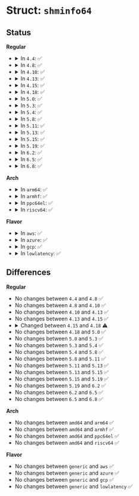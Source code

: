 # Struct: <code>shminfo64</code>

## Status
<b>Regular</b>
<ul>
<li>
<details>
<summary>In <code>4.4</code>: ✅</summary>

```c
struct shminfo64 {
    __kernel_ulong_t shmmax;
    __kernel_ulong_t shmmin;
    __kernel_ulong_t shmmni;
    __kernel_ulong_t shmseg;
    __kernel_ulong_t shmall;
    __kernel_ulong_t __unused1;
    __kernel_ulong_t __unused2;
    __kernel_ulong_t __unused3;
    __kernel_ulong_t __unused4;
};
```
</details>
</li>
<li>
<details>
<summary>In <code>4.8</code>: ✅</summary>

```c
struct shminfo64 {
    __kernel_ulong_t shmmax;
    __kernel_ulong_t shmmin;
    __kernel_ulong_t shmmni;
    __kernel_ulong_t shmseg;
    __kernel_ulong_t shmall;
    __kernel_ulong_t __unused1;
    __kernel_ulong_t __unused2;
    __kernel_ulong_t __unused3;
    __kernel_ulong_t __unused4;
};
```
</details>
</li>
<li>
<details>
<summary>In <code>4.10</code>: ✅</summary>

```c
struct shminfo64 {
    __kernel_ulong_t shmmax;
    __kernel_ulong_t shmmin;
    __kernel_ulong_t shmmni;
    __kernel_ulong_t shmseg;
    __kernel_ulong_t shmall;
    __kernel_ulong_t __unused1;
    __kernel_ulong_t __unused2;
    __kernel_ulong_t __unused3;
    __kernel_ulong_t __unused4;
};
```
</details>
</li>
<li>
<details>
<summary>In <code>4.13</code>: ✅</summary>

```c
struct shminfo64 {
    __kernel_ulong_t shmmax;
    __kernel_ulong_t shmmin;
    __kernel_ulong_t shmmni;
    __kernel_ulong_t shmseg;
    __kernel_ulong_t shmall;
    __kernel_ulong_t __unused1;
    __kernel_ulong_t __unused2;
    __kernel_ulong_t __unused3;
    __kernel_ulong_t __unused4;
};
```
</details>
</li>
<li>
<details>
<summary>In <code>4.15</code>: ✅</summary>

```c
struct shminfo64 {
    __kernel_ulong_t shmmax;
    __kernel_ulong_t shmmin;
    __kernel_ulong_t shmmni;
    __kernel_ulong_t shmseg;
    __kernel_ulong_t shmall;
    __kernel_ulong_t __unused1;
    __kernel_ulong_t __unused2;
    __kernel_ulong_t __unused3;
    __kernel_ulong_t __unused4;
};
```
</details>
</li>
<li>
<details>
<summary>In <code>4.18</code>: ✅</summary>

```c
struct shminfo64 {
    long unsigned int shmmax;
    long unsigned int shmmin;
    long unsigned int shmmni;
    long unsigned int shmseg;
    long unsigned int shmall;
    long unsigned int __unused1;
    long unsigned int __unused2;
    long unsigned int __unused3;
    long unsigned int __unused4;
};
```
</details>
</li>
<li>
<details>
<summary>In <code>5.0</code>: ✅</summary>

```c
struct shminfo64 {
    long unsigned int shmmax;
    long unsigned int shmmin;
    long unsigned int shmmni;
    long unsigned int shmseg;
    long unsigned int shmall;
    long unsigned int __unused1;
    long unsigned int __unused2;
    long unsigned int __unused3;
    long unsigned int __unused4;
};
```
</details>
</li>
<li>
<details>
<summary>In <code>5.3</code>: ✅</summary>

```c
struct shminfo64 {
    long unsigned int shmmax;
    long unsigned int shmmin;
    long unsigned int shmmni;
    long unsigned int shmseg;
    long unsigned int shmall;
    long unsigned int __unused1;
    long unsigned int __unused2;
    long unsigned int __unused3;
    long unsigned int __unused4;
};
```
</details>
</li>
<li>
<details>
<summary>In <code>5.4</code>: ✅</summary>

```c
struct shminfo64 {
    long unsigned int shmmax;
    long unsigned int shmmin;
    long unsigned int shmmni;
    long unsigned int shmseg;
    long unsigned int shmall;
    long unsigned int __unused1;
    long unsigned int __unused2;
    long unsigned int __unused3;
    long unsigned int __unused4;
};
```
</details>
</li>
<li>
<details>
<summary>In <code>5.8</code>: ✅</summary>

```c
struct shminfo64 {
    long unsigned int shmmax;
    long unsigned int shmmin;
    long unsigned int shmmni;
    long unsigned int shmseg;
    long unsigned int shmall;
    long unsigned int __unused1;
    long unsigned int __unused2;
    long unsigned int __unused3;
    long unsigned int __unused4;
};
```
</details>
</li>
<li>
<details>
<summary>In <code>5.11</code>: ✅</summary>

```c
struct shminfo64 {
    long unsigned int shmmax;
    long unsigned int shmmin;
    long unsigned int shmmni;
    long unsigned int shmseg;
    long unsigned int shmall;
    long unsigned int __unused1;
    long unsigned int __unused2;
    long unsigned int __unused3;
    long unsigned int __unused4;
};
```
</details>
</li>
<li>
<details>
<summary>In <code>5.13</code>: ✅</summary>

```c
struct shminfo64 {
    long unsigned int shmmax;
    long unsigned int shmmin;
    long unsigned int shmmni;
    long unsigned int shmseg;
    long unsigned int shmall;
    long unsigned int __unused1;
    long unsigned int __unused2;
    long unsigned int __unused3;
    long unsigned int __unused4;
};
```
</details>
</li>
<li>
<details>
<summary>In <code>5.15</code>: ✅</summary>

```c
struct shminfo64 {
    long unsigned int shmmax;
    long unsigned int shmmin;
    long unsigned int shmmni;
    long unsigned int shmseg;
    long unsigned int shmall;
    long unsigned int __unused1;
    long unsigned int __unused2;
    long unsigned int __unused3;
    long unsigned int __unused4;
};
```
</details>
</li>
<li>
<details>
<summary>In <code>5.19</code>: ✅</summary>

```c
struct shminfo64 {
    long unsigned int shmmax;
    long unsigned int shmmin;
    long unsigned int shmmni;
    long unsigned int shmseg;
    long unsigned int shmall;
    long unsigned int __unused1;
    long unsigned int __unused2;
    long unsigned int __unused3;
    long unsigned int __unused4;
};
```
</details>
</li>
<li>
<details>
<summary>In <code>6.2</code>: ✅</summary>

```c
struct shminfo64 {
    long unsigned int shmmax;
    long unsigned int shmmin;
    long unsigned int shmmni;
    long unsigned int shmseg;
    long unsigned int shmall;
    long unsigned int __unused1;
    long unsigned int __unused2;
    long unsigned int __unused3;
    long unsigned int __unused4;
};
```
</details>
</li>
<li>
<details>
<summary>In <code>6.5</code>: ✅</summary>

```c
struct shminfo64 {
    long unsigned int shmmax;
    long unsigned int shmmin;
    long unsigned int shmmni;
    long unsigned int shmseg;
    long unsigned int shmall;
    long unsigned int __unused1;
    long unsigned int __unused2;
    long unsigned int __unused3;
    long unsigned int __unused4;
};
```
</details>
</li>
<li>
<details>
<summary>In <code>6.8</code>: ✅</summary>

```c
struct shminfo64 {
    long unsigned int shmmax;
    long unsigned int shmmin;
    long unsigned int shmmni;
    long unsigned int shmseg;
    long unsigned int shmall;
    long unsigned int __unused1;
    long unsigned int __unused2;
    long unsigned int __unused3;
    long unsigned int __unused4;
};
```
</details>
</li>
</ul>
<b>Arch</b>
<ul>
<li>
<details>
<summary>In <code>arm64</code>: ✅</summary>

```c
struct shminfo64 {
    long unsigned int shmmax;
    long unsigned int shmmin;
    long unsigned int shmmni;
    long unsigned int shmseg;
    long unsigned int shmall;
    long unsigned int __unused1;
    long unsigned int __unused2;
    long unsigned int __unused3;
    long unsigned int __unused4;
};
```
</details>
</li>
<li>
<details>
<summary>In <code>armhf</code>: ✅</summary>

```c
struct shminfo64 {
    long unsigned int shmmax;
    long unsigned int shmmin;
    long unsigned int shmmni;
    long unsigned int shmseg;
    long unsigned int shmall;
    long unsigned int __unused1;
    long unsigned int __unused2;
    long unsigned int __unused3;
    long unsigned int __unused4;
};
```
</details>
</li>
<li>
<details>
<summary>In <code>ppc64el</code>: ✅</summary>

```c
struct shminfo64 {
    long unsigned int shmmax;
    long unsigned int shmmin;
    long unsigned int shmmni;
    long unsigned int shmseg;
    long unsigned int shmall;
    long unsigned int __unused1;
    long unsigned int __unused2;
    long unsigned int __unused3;
    long unsigned int __unused4;
};
```
</details>
</li>
<li>
<details>
<summary>In <code>riscv64</code>: ✅</summary>

```c
struct shminfo64 {
    long unsigned int shmmax;
    long unsigned int shmmin;
    long unsigned int shmmni;
    long unsigned int shmseg;
    long unsigned int shmall;
    long unsigned int __unused1;
    long unsigned int __unused2;
    long unsigned int __unused3;
    long unsigned int __unused4;
};
```
</details>
</li>
</ul>
<b>Flavor</b>
<ul>
<li>
<details>
<summary>In <code>aws</code>: ✅</summary>

```c
struct shminfo64 {
    long unsigned int shmmax;
    long unsigned int shmmin;
    long unsigned int shmmni;
    long unsigned int shmseg;
    long unsigned int shmall;
    long unsigned int __unused1;
    long unsigned int __unused2;
    long unsigned int __unused3;
    long unsigned int __unused4;
};
```
</details>
</li>
<li>
<details>
<summary>In <code>azure</code>: ✅</summary>

```c
struct shminfo64 {
    long unsigned int shmmax;
    long unsigned int shmmin;
    long unsigned int shmmni;
    long unsigned int shmseg;
    long unsigned int shmall;
    long unsigned int __unused1;
    long unsigned int __unused2;
    long unsigned int __unused3;
    long unsigned int __unused4;
};
```
</details>
</li>
<li>
<details>
<summary>In <code>gcp</code>: ✅</summary>

```c
struct shminfo64 {
    long unsigned int shmmax;
    long unsigned int shmmin;
    long unsigned int shmmni;
    long unsigned int shmseg;
    long unsigned int shmall;
    long unsigned int __unused1;
    long unsigned int __unused2;
    long unsigned int __unused3;
    long unsigned int __unused4;
};
```
</details>
</li>
<li>
<details>
<summary>In <code>lowlatency</code>: ✅</summary>

```c
struct shminfo64 {
    long unsigned int shmmax;
    long unsigned int shmmin;
    long unsigned int shmmni;
    long unsigned int shmseg;
    long unsigned int shmall;
    long unsigned int __unused1;
    long unsigned int __unused2;
    long unsigned int __unused3;
    long unsigned int __unused4;
};
```
</details>
</li>
</ul>

## Differences
<b>Regular</b>
<ul>
<li>
No changes between <code>4.4</code> and <code>4.8</code> ✅
</li>
<li>
No changes between <code>4.8</code> and <code>4.10</code> ✅
</li>
<li>
No changes between <code>4.10</code> and <code>4.13</code> ✅
</li>
<li>
No changes between <code>4.13</code> and <code>4.15</code> ✅
</li>
<li>
<details>
<summary>Changed between <code>4.15</code> and <code>4.18</code> ⚠️</summary>
<ul>
<li>
<b>Field type changed. </b>
<code>__kernel_ulong_t shmmax</code> ➡️ <code>long unsigned int shmmax</code>
</li>
<li>
<b>Field type changed. </b>
<code>__kernel_ulong_t shmmin</code> ➡️ <code>long unsigned int shmmin</code>
</li>
<li>
<b>Field type changed. </b>
<code>__kernel_ulong_t shmmni</code> ➡️ <code>long unsigned int shmmni</code>
</li>
<li>
<b>Field type changed. </b>
<code>__kernel_ulong_t shmseg</code> ➡️ <code>long unsigned int shmseg</code>
</li>
<li>
<b>Field type changed. </b>
<code>__kernel_ulong_t shmall</code> ➡️ <code>long unsigned int shmall</code>
</li>
<li>
<b>Field type changed. </b>
<code>__kernel_ulong_t __unused1</code> ➡️ <code>long unsigned int __unused1</code>
</li>
<li>
<b>Field type changed. </b>
<code>__kernel_ulong_t __unused2</code> ➡️ <code>long unsigned int __unused2</code>
</li>
<li>
<b>Field type changed. </b>
<code>__kernel_ulong_t __unused3</code> ➡️ <code>long unsigned int __unused3</code>
</li>
<li>
<b>Field type changed. </b>
<code>__kernel_ulong_t __unused4</code> ➡️ <code>long unsigned int __unused4</code>
</li>
</ul>
</details>
</li>
<li>
No changes between <code>4.18</code> and <code>5.0</code> ✅
</li>
<li>
No changes between <code>5.0</code> and <code>5.3</code> ✅
</li>
<li>
No changes between <code>5.3</code> and <code>5.4</code> ✅
</li>
<li>
No changes between <code>5.4</code> and <code>5.8</code> ✅
</li>
<li>
No changes between <code>5.8</code> and <code>5.11</code> ✅
</li>
<li>
No changes between <code>5.11</code> and <code>5.13</code> ✅
</li>
<li>
No changes between <code>5.13</code> and <code>5.15</code> ✅
</li>
<li>
No changes between <code>5.15</code> and <code>5.19</code> ✅
</li>
<li>
No changes between <code>5.19</code> and <code>6.2</code> ✅
</li>
<li>
No changes between <code>6.2</code> and <code>6.5</code> ✅
</li>
<li>
No changes between <code>6.5</code> and <code>6.8</code> ✅
</li>
</ul>
<b>Arch</b>
<ul>
<li>
No changes between <code>amd64</code> and <code>arm64</code> ✅
</li>
<li>
No changes between <code>amd64</code> and <code>armhf</code> ✅
</li>
<li>
No changes between <code>amd64</code> and <code>ppc64el</code> ✅
</li>
<li>
No changes between <code>amd64</code> and <code>riscv64</code> ✅
</li>
</ul>
<b>Flavor</b>
<ul>
<li>
No changes between <code>generic</code> and <code>aws</code> ✅
</li>
<li>
No changes between <code>generic</code> and <code>azure</code> ✅
</li>
<li>
No changes between <code>generic</code> and <code>gcp</code> ✅
</li>
<li>
No changes between <code>generic</code> and <code>lowlatency</code> ✅
</li>
</ul>

